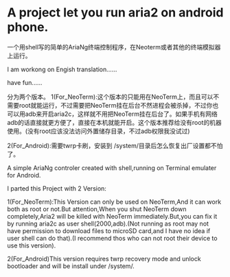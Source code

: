 # A project let you run aria2 on android phone.
一个用shell写的简单的AriaNg终端控制程序，在Neoterm或者其他的终端模拟器上运行。

I am workong on Engish translation......

have fun......

分为两个版本。
1(For_NeoTerm):这个版本的只能用在NeoTerm上，而且可以不需要root就能运行，不过需要把NeoTerm挂在后台不然进程会被杀掉，不过你也可以用adb来开启aria2c，这样就不用把NeoTerm挂在后台了。如果手机有网络adb的话直接就更方便了，直接在本机就能开启。这个版本推荐给没有root的机器使用。(没有root应该没法访问外置储存目录，不过adb权限我没试过)

2(For_Android):需要twrp卡刷，安装到 /system/目录后怎么恢复出厂设置都不怕了。



A simple AriaNg controler created with shell,running on Terminal emulater for Android.

I parted this Project with 2 Version:
 
1(For_NeoTerm):This Version can only be used on NeoTerm,And it can work both as root or not.But attention,When you shut NeoTerm down completely,Aria2 will be killed with NeoTerm immediately.But,you can fix it by running aria2c as user shell(2000,adb).(Not running as root may not have permission to download files to microSD card,and I have no idea if user shell can do that).(I recommend thos who can not root their device to use this version).

2(For_Android)This version requires twrp recovery mode and unlock bootloader and will be install under /system/.
